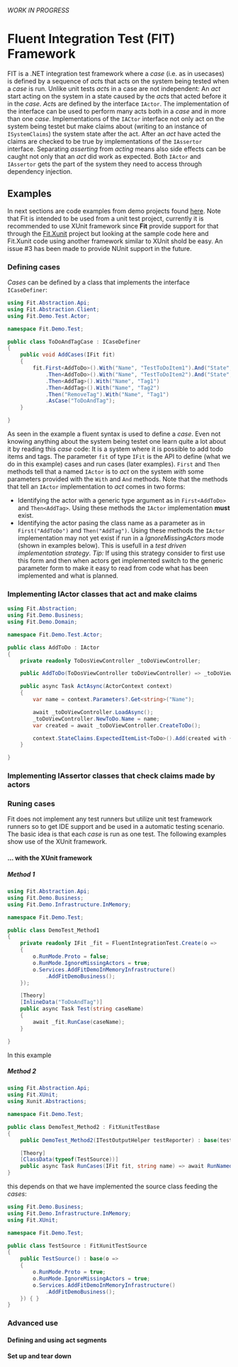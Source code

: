 *WORK IN PROGRESS*

# Fluent Integration Test (FIT) Framework

FIT is a .NET integration test framework where a *case* (i.e. as in usecases) is defined by a sequence of *act*s that acts on the system being tested when a *case* is run.
Unlike unit tests *act*s in a case are not independent: An *act* start acting on the system in a state caused by the *act*s that acted before it in the *case*. *Act*s are defined by the interface `IActor`.
The implementation of the interface can be used to perform many acts both in a *case* and in more than one *case*.
Implementations of the `IACtor` interface not only act on the system being testet but make claims about (writing to an instance of `ISystemClaims`) the system state after the act.
After an *act* have acted the claims are checked to be true by implementations of the `IAssertor` interface.
Separating *asserting* from *acting* means also side effects can be caught not only that an *act* did work as expected.
Both `IActor` and `IAssertor` gets the part of the system they need to access through dependency injection.

## Examples

In next sections are code examples from demo projects found [here](https://github.com/Aha43/Fit/tree/main/src/Demo). Note that Fit is intended to be used from a unit test project, currently it is recommended to use XUnit framework since **Fit** provide support for that through the [Fit.Xunit](https://github.com/Aha43/Fit/tree/main/src/Fit.XUnit) project but looking at the sample code here and Fit.Xunit code using another framework similar to XUnit shold be easy. An issue #3 has been made to provide NUnit support in the future.  

### Defining cases

*Cases* can be defined by a class that implements the interface `ICaseDefiner`:

```cs
using Fit.Abstraction.Api;
using Fit.Abstraction.Client;
using Fit.Demo.Test.Actor;

namespace Fit.Demo.Test;

public class ToDoAndTagCase : ICaseDefiner
{
    public void AddCases(IFit fit)
    {
        fit.First<AddToDo>().With("Name", "TestToDoItem1").And("State", "Next")
            .Then<AddToDo>().With("Name", "TestToDoItem2").And("State", "SAP")
            .Then<AddTag>().With("Name", "Tag1")
            .Then<AddTag>().With("Name", "Tag2")
            .Then("RemoveTag").With("Name", "Tag1")
            .AsCase("ToDoAndTag");
    }

}
```
As seen in the example a fluent syntax is used to define a *case*. 
Even not knowing anything about the system being testet one learn quite a lot about it by reading this *case* code: It is a system where it is possible to add todo items and tags.
The parameter `fit` of type `IFit` is the API to define (what we do in this example) cases and run cases (later examples). 
`First` and `Then` methods tell that a named `IActor` is to *act* on the system *with* some parameters provided with the `With` and `And` methods. 
Note that the methods that tell an `IActor` implementation to *act* comes in two forms:

- Identifying the actor with a generic type argument as in `First<AddToDo>` and `Then<AddTag>`. Using these methods the `IActor` implementation **must** exist.
- Identifying the actor pasing the class name as a parameter as in `First("AddToDo")` and `Then("AddTag")`. Using these methods the `IActor` implementation may not yet exist if run in a *IgnoreMissingActors* mode (shown in examples below). This is usefull in a *test driven implementation strategy*. *Tip:* If using this strategy consider to first use this form and then when actors get implemented switch to the generic parameter form to make it easy to read from code what has been implemented and what is planned.

### Implementing IActor classes that act and make claims

```cs
using Fit.Abstraction;
using Fit.Demo.Business;
using Fit.Demo.Domain;

namespace Fit.Demo.Test.Actor;

public class AddToDo : IActor
{
    private readonly ToDosViewController _toDoViewController;

    public AddToDo(ToDosViewController toDoViewController) => _toDoViewController = toDoViewController;

    public async Task ActAsync(ActorContext context)
    {
        var name = context.Parameters?.Get<string>("Name");

        await _toDoViewController.LoadAsync();
        _toDoViewController.NewToDo.Name = name;
        var created = await _toDoViewController.CreateToDo();

        context.StateClaims.ExpectedItemList<ToDo>().Add(created with { }); 
    }

}

```

### Implementing IAssertor classes that check claims made by actors

### Runing cases

Fit does not implement any test runners but utilize unit test framework runners so to get IDE support and be used in a automatic testing scenario. The basic idea is that each *case* is run as one test. 
The following examples show use of the XUnit framework.

#### ... with the XUnit framework

##### Method 1
```cs 
using Fit.Abstraction.Api;
using Fit.Demo.Business;
using Fit.Demo.Infrastructure.InMemory;

namespace Fit.Demo.Test;

public class DemoTest_Method1
{
    private readonly IFit _fit = FluentIntegrationTest.Create(o =>
    {
        o.RunMode.Proto = false;
        o.RunMode.IgnoreMissingActors = true;
        o.Services.AddFitDemoInMemoryInfrastructure()
            .AddFitDemoBusiness();
    });

    [Theory]
    [InlineData("ToDoAndTag")]
    public async Task Test(string caseName)
    {
        await _fit.RunCase(caseName);
    }

}
```

In this example 

##### Method 2
```cs 
using Fit.Abstraction.Api;
using Fit.XUnit;
using Xunit.Abstractions;

namespace Fit.Demo.Test;

public class DemoTest_Method2 : FitXunitTestBase
{
    public DemoTest_Method2(ITestOutputHelper testReporter) : base(testReporter) { }

    [Theory]
    [ClassData(typeof(TestSource))]
    public async Task RunCases(IFit fit, string name) => await RunNamedCase(fit, name);
}
```

this depends on that we have implemented the source class feeding the *cases*:
```cs
using Fit.Demo.Business;
using Fit.Demo.Infrastructure.InMemory;
using Fit.XUnit;

namespace Fit.Demo.Test;

public class TestSource : FitXunitTestSource
{
    public TestSource() : base(o =>
    {
        o.RunMode.Proto = true;
        o.RunMode.IgnoreMissingActors = true;
        o.Services.AddFitDemoInMemoryInfrastructure()
            .AddFitDemoBusiness();
    }) { }
}
```

### Advanced use

#### Defining and using act segments

#### Set up and tear down


